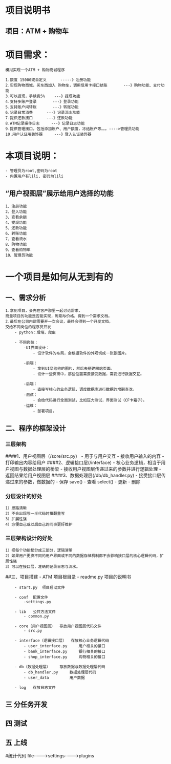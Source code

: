 # 项目说明书
## 项目：ATM + 购物车
# 项目需求：
    模拟实现一个ATM + 购物商城程序
    
    1.额度 15000或自定义      -----》注册功能
    2.实现购物商城，买东西加入 购物车，调用信用卡接口结账       ---》购物功能、支付功能
    3.可以提现，手续费5%    ---》提现功能
    4.支持多账户登录       ---》登录功能
    5.支持账户间转账       ---》转账功能
    6.记录日常消费      ---》记录流水功能
    7.提供还款接口      ---》还款功能
    8.ATM记录操作日志     ---》记录日志功能
    9.提供管理接口，包括添加账户、用户额度，冻结账户等。。。---->管理员功能
    10.用户认证用装饰器     ---》登入认证装饰器
# 本项目说明：
    - 管理员为root,密码为root
    - 内置用户有lili, 密码为lili

## “用户视图层”展示给用户选择的功能
    1、注册功能
    2、登入功能
    3、查看余额
    4、提现功能
    5、还款功能
    6、转账功能
    7、查看流水
    8、购物功能
    9、查看购物车
    10、管理员功能
    

# 一个项目是如何从无到有的
## 一、需求分析
    1.拿到项目，会先在客户那里一起讨论需求，
    商量项目的功能是否能实现，周期与价格，得到一个需求文档。
    2.最后在公司内部需要开一次会议，最终会得到一个开发文档，
    交给不同岗位的程序员开发
        - python：后端，爬虫
        
        - 不同岗位：
            -UI界面设计：
                - 设计软件的布局，会根据软件的外观切成一张张图片。
                
            -前端：
                - 拿到UI交给他的图片，然后去搭建网站页面。
                - 设计一些页面中，那些位置需要接受数据，需要进行数据交互。
                
            -后端：
                - 直接写核心的业务逻辑，调度数据库进行数据的增删查改。
            -测试：
                - 会给代码进行全面测试，比如压力测试，界面测试（CF卡箱子）。
            -运维：
                - 部署项目。
## 二、程序的框架设计
### 三层架构
####1、用户视图层（/sore/src.py）
    - 用于与用户交互
        - 接收用户输入的内容
        - 打印输出内容给用户
####2、逻辑接口层(/interface)
    - 核心业务逻辑，相当于用户视图与数据处理层的桥梁
        - 接收用户视图层传递过来的参数并进行逻辑处理
        - 返回结果给用户视图层
####3、数据处理层(/db/db_handler.py)
    - 接受接口层传递过来的参数，做数据的
        - 保存    save()
        - 查看    select()
        - 更新
        - 删除
### 分层设计的好处
    1）思路清晰
    2）不会出现写一半代码时推翻重写
    3）扩展性强
    4）方便自己或以后自己的同事更好维护
     
### 三层架构设计的好处
    1）把每个功能都分成三部分，逻辑清晰
    2）如果用户更换不同的用户界面或不同的数据存储机制都不会影响接口层的核心逻辑代码，扩展性强
    3）可以在接口层，准确的记录日志与流水。



##三、项目搭建
    - ATM   项目根目录
        - readme.py 项目的说明书
        
        - start.py  项目启动文件
        
        - conf  配置文件
            -settings.py
        
        - lib   公共方法文件
            - common.py
            
        - core（用户视图层）  存放用户视图层代码文件
            - src.py
            
        - interface（逻辑接口层）  存放核心业务逻辑代码
            - user_interface.py     用户相关的接口
            - bank_interface.py     银行相关的接口
            - shop_interface.py     购物相关的接口
            
        - db（数据处理层）    存放数据与数据处理层代码
            - db_handler.py     数据处理层代码
            - user_data         用户数据
            
        - log   存放日志文件


    


## 三 分任务开发
## 四 测试
## 五 上线


#统计代码
file---->settings---->plugins
